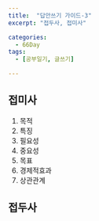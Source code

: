 ```yaml
---
title:  "답안쓰기 가이드-3"
excerpt: "접두사, 접미사"

categories:
  - 66Day
tags:
  - [공부일기, 글쓰기]

---
```




## 접미사
1. 목적
1. 특징
1. 필요성
1. 중요성
1. 목표
1. 경제적효과
1. 상관관계



## 접두사


 